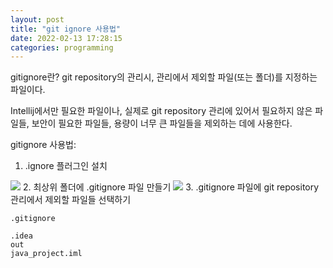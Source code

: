 ```yaml
---
layout: post
title: "git ignore 사용법"
date: 2022-02-13 17:28:15
categories: programming
---
```


gitignore란?
git repository의 관리시, 관리에서 제외할 파일(또는 폴더)를 지정하는 파일이다.

Intellij에서만 필요한 파일이나, 실제로 git repository 관리에 있어서 필요하지 않은 파일들, 보안이 필요한 파일들, 용량이 너무 큰 파일들을 제외하는 데에 사용한다.

gitignore 사용법: 

1. .ignore 플러그인 설치
<img  src="https://cndiqor0512.github.io/img/ignore.PNG">
2. 최상위 폴더에 .gitignore 파일 만들기
<img  src="https://cndiqor0512.github.io/img/ignore2.png">
3. .gitignore 파일에 git repository 관리에서 제외할 파일들 선택하기

    .gitignore
    
    .idea  
    out  
    java_project.iml
